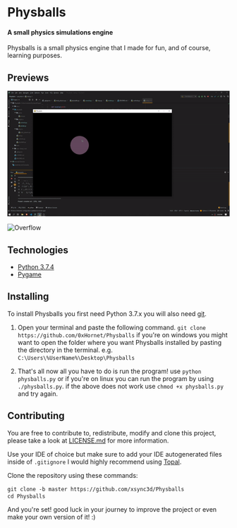 # Physballs

#### A small physics simulations engine

Physballs is a small physics engine that I made for fun, and of course, learning purposes.

## Previews

![Balls](https://github.com/0xHornet/Physballs/blob/main/docs/demos/demo1.gif)

![Overflow](https://github.com/0xHornet/Physballs//docs/demos/demo2.gif)

## Technologies
* [Python 3.7.4](https://www.python.org/)
* [Pygame](https://www.pygame.org/)

## Installing
To install Physballs you first need Python 3.7.x you will also need [git](https://github.com/git/git/blob/master/INSTALL).

1. Open your terminal and paste the following command.
`git clone https://github.com/0xHornet/Physballs`
if you're on windows you might want to open the folder where you want Physballs installed by pasting the directory in the terminal.
e.g. `C:\Users\%UserName%\Desktop\Physballs`

3. That's all now all you have to do is run the program! use `python physballs.py`
or if you're on linux you can run the program by using `./physballs.py`.
if the above does not work use `chmod +x physballs.py` and try again.

## Contributing
You are free to contribute to, redistribute, modify and clone this project, please take a look at [LICENSE.md](https://github.com/xsync3d/Physballs/blob/master/LICENSE.md) for more information.

Use your IDE of choice but make sure to add your IDE autogenerated files inside of `.gitignore` I would highly recommend using [Topal](https://www.toptal.com/developers/gitignore/).

Clone the repository using these commands:
```
git clone -b master https://github.com/xsync3d/Physballs
cd Physballs
```

And you're set! good luck in your journey to improve the project or even make your own version of it! :)

